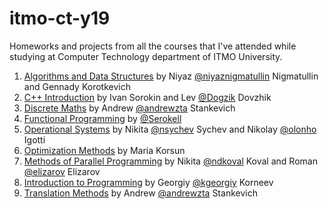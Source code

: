# itmo-ct-y19

Homeworks and projects from all the courses that I've attended while studying at Computer Technology department of ITMO University.

1. [Algorithms and Data Structures](./algo-ds) by Niyaz [@niyaznigmatullin](https://github.com/niyaznigmatullin) Nigmatullin and Gennady Korotkevich
2. [C++ Introduction](./cpp-intro) by Ivan Sorokin and Lev [@Dogzik](https://github.com/Dogzik) Dovzhik
3. [Discrete Maths](./discrete-maths) by Andrew [@andrewzta](https://github.com/andrewzta) Stankevich
4. [Functional Programming](./functional-programming) by [@Serokell](https://github.com/Serokell)
5. [Operational Systems](./operational-systems) by Nikita [@nsychev](https://github.com/nsychev) Sychev and Nikolay [@olonho](https://github.com/olonho) Igotti
6. [Optimization Methods](./optimization-methods) by Maria Korsun
7. [Methods of Parallel Programming](./parallel-programming) by Nikita [@ndkoval](https://github.com/ndkoval) Koval and Roman [@elizarov](https://github.com/elizarov) Elizarov
8. [Introduction to Programming](./programming-intro) by Georgiy [@kgeorgiy](https://github.com/kgeorgiy) Korneev
9. [Translation Methods](./translation-methods) by Andrew [@andrewzta](https://github.com/andrewzta) Stankevich
